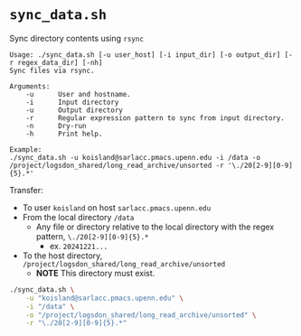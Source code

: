 # `sync_data.sh`
Sync directory contents using `rsync`

```
Usage: ./sync_data.sh [-u user_host] [-i input_dir] [-o output_dir] [-r regex_data_dir] [-nh]
Sync files via rsync.

Arguments:
    -u      User and hostname.
    -i      Input directory
    -u      Output directory
    -r      Regular expression pattern to sync from input directory.
    -n      Dry-run
    -h      Print help.

Example:
./sync_data.sh -u koisland@sarlacc.pmacs.upenn.edu -i /data -o /project/logsdon_shared/long_read_archive/unsorted -r '\./20[2-9][0-9]{5}.*'
```

Transfer:
* To user `koisland` on host `sarlacc.pmacs.upenn.edu`
* From the local directory `/data`
    * Any file or directory relative to the local directory with the regex pattern, `\./20[2-9][0-9]{5}.*`
        * ex. `20241221...`
* To the host directory, `/project/logsdon_shared/long_read_archive/unsorted`
    * **NOTE** This directory must exist.

```bash
./sync_data.sh \
    -u "koisland@sarlacc.pmacs.upenn.edu" \
    -i "/data" \
    -o "/project/logsdon_shared/long_read_archive/unsorted" \
    -r "\./20[2-9][0-9]{5}.*"
```
